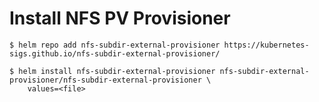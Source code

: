 # Install NFS PV Provisioner

    $ helm repo add nfs-subdir-external-provisioner https://kubernetes-sigs.github.io/nfs-subdir-external-provisioner/

    $ helm install nfs-subdir-external-provisioner nfs-subdir-external-provisioner/nfs-subdir-external-provisioner \
        values=<file>
